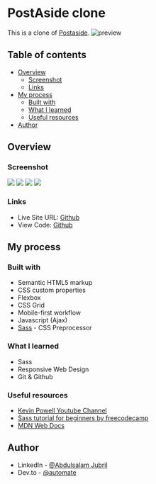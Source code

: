 # PostAside clone
This is a clone of [Postaside](https://www.postaside.com).
![preview](preview.jpg)

## Table of contents

- [Overview](#overview)
  - [Screenshot](#screenshot)
  - [Links](#links)
- [My process](#my-process)
  - [Built with](#built-with)
  - [What I learned](#what-i-learned)
  - [Useful resources](#useful-resources)
- [Author](#author)

## Overview

### Screenshot

![](/space-tourism-website/assets/screenshots/first.png)
![](/space-tourism-website/assets/screenshots/second.png)
![](/space-tourism-website/assets/screenshots/third.png)
![](/space-tourism-website/assets/screenshots/fourth.png)


### Links

- Live Site URL: [Github](https://jubril-a.github.io/PostAside-clone/)
- View Code: [Github](https://github.com/jubril-a/PostAside-clone)


## My process

### Built with

- Semantic HTML5 markup
- CSS custom properties
- Flexbox
- CSS Grid
- Mobile-first workflow
- Javascript (Ajax)
- [Sass](https://sass-lang.com/) - CSS Preprocessor


### What I learned

- Sass
- Responsive Web Design
- Git & Github

### Useful resources

- [Kevin Powell Youtube Channel](https://www.youtube.com/kepowob)
- [Sass tutorial for beginners by freecodecamp](https://www.youtube.com/watch?v=_a5j7KoflTs&t=2044s)
- [MDN Web Docs](https://developer.mozilla.org/en-US/docs/Learn)

## Author

- LinkedIn - [@Abdulsalam Jubril](https://www.linkedin.com/in/abdulsalam-jubril-83536121a)
- Dev.to - [@automate](https://dev.to/automate)
